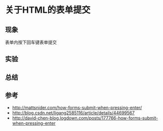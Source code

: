 # 关于HTML的表单提交

## 现象

表单内按下回车键表单提交

## 实验

## 总结

## 参考

- http://mattsnider.com/how-forms-submit-when-pressing-enter/
- http://blog.csdn.net/ligang2585116/article/details/44699567
- http://david-chen-blog.logdown.com/posts/177766-how-forms-submit-when-pressing-enter
